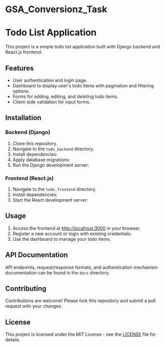 # GSA_Conversionz_Task

# Todo List Application

This project is a simple todo list application built with Django backend and React.js frontend.

## Features

- User authentication and login page.
- Dashboard to display user's todo items with pagination and filtering options.
- Forms for adding, editing, and deleting todo items.
- Client-side validation for input forms.

## Installation

### Backend (Django)

1. Clone this repository.
2. Navigate to the `todo_backend` directory.
3. Install dependencies:
4. Apply database migrations:
5. Run the Django development server:


### Frontend (React.js)

1. Navigate to the `todo_frontend` directory.
2. Install dependencies:
3. Start the React development server:

## Usage

1. Access the frontend at [http://localhost:3000](http://localhost:3000) in your browser.
2. Register a new account or login with existing credentials.
3. Use the dashboard to manage your todo items.

## API Documentation

API endpoints, request/response formats, and authentication mechanism documentation can be found in the `docs` directory.

## Contributing

Contributions are welcome! Please fork this repository and submit a pull request with your changes.

## License

This project is licensed under the MIT License - see the [LICENSE](LICENSE) file for details.
